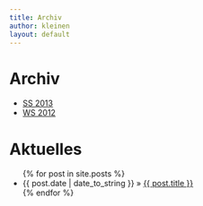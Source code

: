 ```yaml
---
title: Archiv
author: kleinen
layout: default
---
```


# Archiv

  * [SS 2013](ss2013/index.html)
  * [WS 2012](ws2012/index.html)

<div id="home">
  <h1>Aktuelles</h1>
  <ul class="posts">
    {% for post in site.posts %}
      <li><span>{{ post.date | date_to_string }}</span> &raquo; <a href="{{ post.url }}">{{ post.title }}</a></li>
    {% endfor %}
  </ul>
</div>
